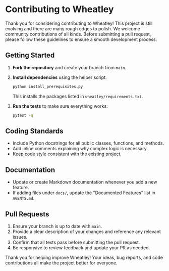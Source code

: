 # Contributing to Wheatley

Thank you for considering contributing to Wheatley! This project is still evolving and there are many rough edges to polish. We welcome community contributions of all kinds. Before submitting a pull request, please follow these guidelines to ensure a smooth development process.

## Getting Started

1. **Fork the repository** and create your branch from `main`.
2. **Install dependencies** using the helper script:

   ```bash
   python install_prerequisites.py
   ```
   This installs the packages listed in `wheatley/requirements.txt`.
3. **Run the tests** to make sure everything works:

   ```bash
   pytest -q
   ```

## Coding Standards

- Include Python docstrings for all public classes, functions, and methods.
- Add inline comments explaining why complex logic is necessary.
- Keep code style consistent with the existing project.

## Documentation

- Update or create Markdown documentation whenever you add a new feature.
- If adding files under `docs/`, update the "Documented Features" list in `AGENTS.md`.

## Pull Requests

1. Ensure your branch is up to date with `main`.
2. Provide a clear description of your changes and reference any relevant issues.
3. Confirm that all tests pass before submitting the pull request.
4. Be responsive to review feedback and update your PR as needed.

Thank you for helping improve Wheatley! Your ideas, bug reports, and code contributions all make the project better for everyone.
